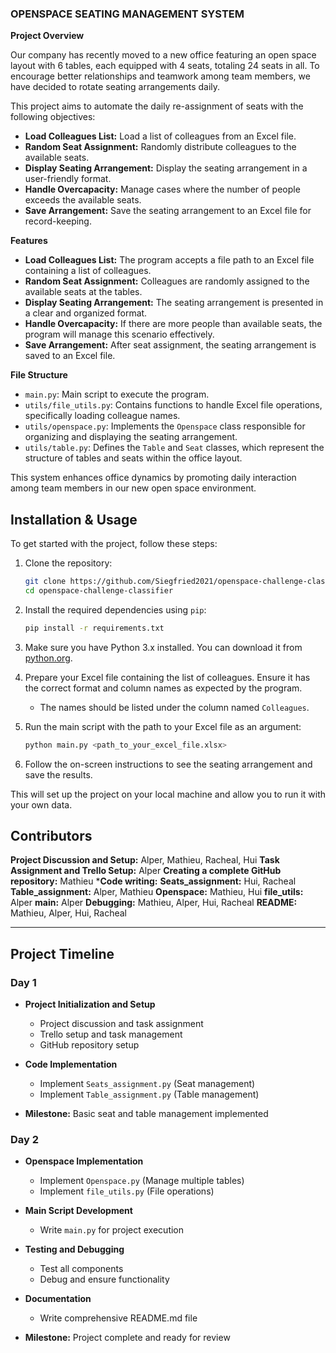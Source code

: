 ### OPENSPACE SEATING MANAGEMENT SYSTEM

**Project Overview**

Our company has recently moved to a new office featuring an open space layout with 6 tables, each equipped with 4 seats, totaling 24 seats in all. To encourage better relationships and teamwork among team members, we have decided to rotate seating arrangements daily.

This project aims to automate the daily re-assignment of seats with the following objectives:

- **Load Colleagues List:** Load a list of colleagues from an Excel file.
- **Random Seat Assignment:** Randomly distribute colleagues to the available seats.
- **Display Seating Arrangement:** Display the seating arrangement in a user-friendly format.
- **Handle Overcapacity:** Manage cases where the number of people exceeds the available seats.
- **Save Arrangement:** Save the seating arrangement to an Excel file for record-keeping.

**Features**

- **Load Colleagues List:** The program accepts a file path to an Excel file containing a list of colleagues.
- **Random Seat Assignment:** Colleagues are randomly assigned to the available seats at the tables.
- **Display Seating Arrangement:** The seating arrangement is presented in a clear and organized format.
- **Handle Overcapacity:** If there are more people than available seats, the program will manage this scenario effectively.
- **Save Arrangement:** After seat assignment, the seating arrangement is saved to an Excel file.

**File Structure**

- `main.py`: Main script to execute the program.
- `utils/file_utils.py`: Contains functions to handle Excel file operations, specifically loading colleague names.
- `utils/openspace.py`: Implements the `Openspace` class responsible for organizing and displaying the seating arrangement.
- `utils/table.py`: Defines the `Table` and `Seat` classes, which represent the structure of tables and seats within the office layout.

This system enhances office dynamics by promoting daily interaction among team members in our new open space environment.

## Installation & Usage

To get started with the project, follow these steps:

1. Clone the repository:

    ```bash
    git clone https://github.com/Siegfried2021/openspace-challenge-classifier
    cd openspace-challenge-classifier
    ```

2. Install the required dependencies using `pip`:

    ```bash
    pip install -r requirements.txt
    ```

3. Make sure you have Python 3.x installed. You can download it from [python.org](https://www.python.org/downloads/).

4. Prepare your Excel file containing the list of colleagues. Ensure it has the correct format and column names as expected by the program.
    * The names should be listed under the column named `Colleagues`.

5. Run the main script with the path to your Excel file as an argument:

    ```bash
    python main.py <path_to_your_excel_file.xlsx>
    ```

6. Follow the on-screen instructions to see the seating arrangement and save the results.

This will set up the project on your local machine and allow you to run it with your own data.

## Contributors

**Project Discussion and Setup:** Alper, Mathieu, Racheal, Hui
**Task Assignment and Trello Setup:** Alper
**Creating a complete GitHub repository:** Mathieu
***Code writing:**
**Seats_assignment:** Hui, Racheal
**Table_assignment:** Alper, Mathieu
**Openspace:** Mathieu, Hui
**file_utils:** Alper
**main:** Alper
**Debugging:** Mathieu, Alper, Hui, Racheal
**README:** Mathieu, Alper, Hui, Racheal

---

## Project Timeline

### Day 1

- **Project Initialization and Setup**
  - Project discussion and task assignment
  - Trello setup and task management
  - GitHub repository setup

- **Code Implementation**
  - Implement `Seats_assignment.py` (Seat management)
  - Implement `Table_assignment.py` (Table management)

- **Milestone:** Basic seat and table management implemented

### Day 2

- **Openspace Implementation**
  - Implement `Openspace.py` (Manage multiple tables)
  - Implement `file_utils.py` (File operations)

- **Main Script Development**
  - Write `main.py` for project execution

- **Testing and Debugging**
  - Test all components
  - Debug and ensure functionality

- **Documentation**
  - Write comprehensive README.md file

- **Milestone:** Project complete and ready for review
